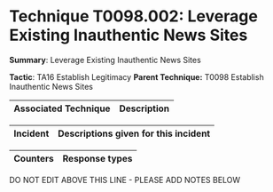 # Technique T0098.002: Leverage Existing Inauthentic News Sites

**Summary**: Leverage Existing Inauthentic News Sites

**Tactic**: TA16 Establish Legitimacy            **Parent Technique:** T0098 Establish Inauthentic News Sites


| Associated Technique | Description |
| --------- | ------------------------- |



| Incident | Descriptions given for this incident |
| -------- | -------------------- |



| Counters | Response types |
| -------- | -------------- |


DO NOT EDIT ABOVE THIS LINE - PLEASE ADD NOTES BELOW